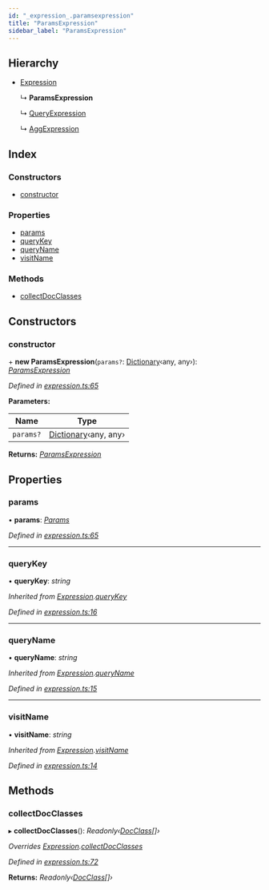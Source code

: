 ```yaml
---
id: "_expression_.paramsexpression"
title: "ParamsExpression"
sidebar_label: "ParamsExpression"
---
```


## Hierarchy

* [Expression](_expression_.expression.md)

  ↳ **ParamsExpression**

  ↳ [QueryExpression](_expression_.queryexpression.md)

  ↳ [AggExpression](_agg_.aggexpression.md)

## Index

### Constructors

* [constructor](_expression_.paramsexpression.md#constructor)

### Properties

* [params](_expression_.paramsexpression.md#params)
* [queryKey](_expression_.paramsexpression.md#querykey)
* [queryName](_expression_.paramsexpression.md#queryname)
* [visitName](_expression_.paramsexpression.md#visitname)

### Methods

* [collectDocClasses](_expression_.paramsexpression.md#collectdocclasses)

## Constructors

###  constructor

\+ **new ParamsExpression**(`params?`: [Dictionary](../modules/_types_.md#dictionary)‹any, any›): *[ParamsExpression](_expression_.paramsexpression.md)*

*Defined in [expression.ts:65](https://github.com/kindritskyiMax/elasticmagic-js/blob/3a76a7e/src/expression.ts#L65)*

**Parameters:**

Name | Type |
------ | ------ |
`params?` | [Dictionary](../modules/_types_.md#dictionary)‹any, any› |

**Returns:** *[ParamsExpression](_expression_.paramsexpression.md)*

## Properties

###  params

• **params**: *[Params](_expression_.params.md)*

*Defined in [expression.ts:65](https://github.com/kindritskyiMax/elasticmagic-js/blob/3a76a7e/src/expression.ts#L65)*

___

###  queryKey

• **queryKey**: *string*

*Inherited from [Expression](_expression_.expression.md).[queryKey](_expression_.expression.md#querykey)*

*Defined in [expression.ts:16](https://github.com/kindritskyiMax/elasticmagic-js/blob/3a76a7e/src/expression.ts#L16)*

___

###  queryName

• **queryName**: *string*

*Inherited from [Expression](_expression_.expression.md).[queryName](_expression_.expression.md#queryname)*

*Defined in [expression.ts:15](https://github.com/kindritskyiMax/elasticmagic-js/blob/3a76a7e/src/expression.ts#L15)*

___

###  visitName

• **visitName**: *string*

*Inherited from [Expression](_expression_.expression.md).[visitName](_expression_.expression.md#visitname)*

*Defined in [expression.ts:14](https://github.com/kindritskyiMax/elasticmagic-js/blob/3a76a7e/src/expression.ts#L14)*

## Methods

###  collectDocClasses

▸ **collectDocClasses**(): *Readonly‹[DocClass](../modules/_document_.md#docclass)[]›*

*Overrides [Expression](_expression_.expression.md).[collectDocClasses](_expression_.expression.md#collectdocclasses)*

*Defined in [expression.ts:72](https://github.com/kindritskyiMax/elasticmagic-js/blob/3a76a7e/src/expression.ts#L72)*

**Returns:** *Readonly‹[DocClass](../modules/_document_.md#docclass)[]›*
